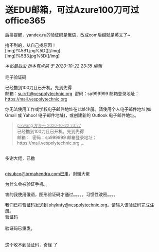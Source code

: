 # 送EDU邮箱，可过Azure100刀可过office365


后排提醒，yandex.ru的验证码是俄语，改成com后缀就是英文了~<img id="aimg_UwH2H" onclick="zoom(this, this.src, 0, 0, 0)" class="zoom" src="https://cdn.jsdelivr.net/gh/hishis/forum-master/public/images/patch.gif" onmouseover="img_onmouseoverfunc(this)" onload="thumbImg(this)" border="0" alt="" />

撸不到的，从自己找原因！<br />
<img id="aimg_Ek7yK" onclick="zoom(this, this.src, 0, 0, 0)" class="zoom" src="https://i.loli.net/2020/10/22/Iu2Vk8FLMaCZQc9.jpg" onmouseover="img_onmouseoverfunc(this)" onload="thumbImg(this)" border="0" alt="" /><br />
[img]!%5B1.jpg%5D(<img id="aimg_Df4pc" onclick="zoom(this, this.src, 0, 0, 0)" class="zoom" src="https://i.loli.net/2020/10/22/rd6mCSnJLsbfvMN.jpg" onmouseover="img_onmouseoverfunc(this)" onload="thumbImg(this)" border="0" alt="" />)[/img]<br />
[img]!%5B3.jpg%5D(<img id="aimg_YV6Lr" onclick="zoom(this, this.src, 0, 0, 0)" class="zoom" src="https://i.loli.net/2020/10/22/AbCS46pFdXQLHvj.jpg" onmouseover="img_onmouseoverfunc(this)" onload="thumbImg(this)" border="0" alt="" />[/img]

<i class="pstatus"> 本帖最后由 桥本有点菜 于 2020-10-22 23:35 编辑 </i><br />
<br />
毛子验证码<img src="static/image/smiley/yct/002.gif" smilieid="30" border="0" alt="" /><img id="aimg_OlgaQ" onclick="zoom(this, this.src, 0, 0, 0)" class="zoom" src="https://cdn.jsdelivr.net/gh/hishis/forum-master/public/images/patch.gif" onmouseover="img_onmouseoverfunc(this)" onload="thumbImg(this)" border="0" alt="" />

已经撸到100刀且已开机。先到先得<br />
邮箱：<a href="mailto:suirrft@vespolytechnic.org">suirrft@vespolytechnic.org</a>&nbsp;&nbsp;密码：sp999999 邮箱登录地址：https://mail.vespolytechnic.org

你无法使用工作或学校电子邮件地址在此处注册。请使用个人电子邮件地址(如 Gmail 或 Yahoo! 电子邮件地址)，或创建新的 Outlook 电子邮件地址。

<div class="quote"><blockquote><font size="2"><a href="https://www.hostloc.com/forum.php?mod=redirect&amp;goto=findpost&amp;pid=9338702&amp;ptid=757396" target="_blank"><font color="#999999">pixwang 发表于 2020-10-22 23:27</font></a></font><br />
已经撸到100刀且已开机。先到先得<br />
邮箱：&nbsp;&nbsp;密码：sp999999 邮箱登录地址：https://mail.vespolytechnic.org ...</blockquote></div><br />
多谢大佬，已撸<br />
<br />


qtsubco@brmahendra.com已用，谢谢大佬

为什么会被验证手机。。

害的我使用俄语，图形验证码才通过。。。。。习惯性改密。。。。

我们已将验证码发送到 <a href="mailto:xhyknty@vespolytechnic.org">xhyknty@vespolytechnic.org</a>。请输入该验证码完成注册。<br />
验证码<br />
 <br />
验证码已重发。<br />
<br />
<br />
这个收不到验证码，奇怪 了
